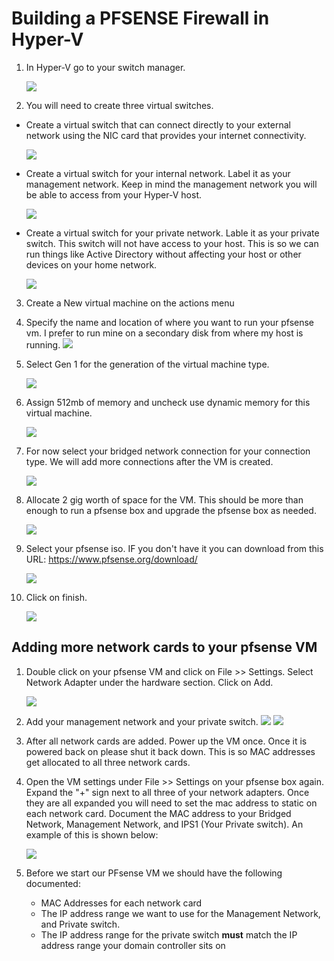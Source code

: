 # Building a PFSENSE Firewall in Hyper-V

1. In Hyper-V go to your switch manager. 

   ![](https://github.com/rootsecdev/Microsoft-Blue-Forest/blob/master/Screenshots/PFSENSE1.PNG)
   
2. You will need to create three virtual switches. 

- Create a virtual switch that can connect directly to your external network using the NIC card that provides your internet connectivity. 
   
   ![](https://github.com/rootsecdev/Microsoft-Blue-Forest/blob/master/Screenshots/PFSENSE2.PNG)
   
- Create a virtual switch for your internal network. Label it as your management network. Keep in mind the management network you will be able to access from your Hyper-V host.
   
   ![](https://github.com/rootsecdev/Microsoft-Blue-Forest/blob/master/Screenshots/PFSENSE3.PNG)
   
- Create a virtual switch for your private network. Lable it as your private switch. This switch will not have access to your host. This is so we can run things like Active Directory without affecting your host or other devices on your home network. 
  
  ![](https://github.com/rootsecdev/Microsoft-Blue-Forest/blob/master/Screenshots/PFSENSE4.PNG)
  
3. Create a New virtual machine on the actions menu

4. Specify the name and location of where you want to run your pfsense vm. I prefer to run mine on a secondary disk from where my host is running. 
   ![](https://github.com/rootsecdev/Microsoft-Blue-Forest/blob/master/Screenshots/PFSENSE5.PNG)
   
5. Select Gen 1 for the generation of the virtual machine type. 
 
   ![](https://github.com/rootsecdev/Microsoft-Blue-Forest/blob/master/Screenshots/PFSENSE6.PNG)

6. Assign 512mb of memory and uncheck use dynamic memory for this virtual machine. 
  
   ![](https://github.com/rootsecdev/Microsoft-Blue-Forest/blob/master/Screenshots/PFSENSE7.PNG)
   
7. For now select your bridged network connection for your connection type. We will add more connections after the VM is created. 

   ![](https://github.com/rootsecdev/Microsoft-Blue-Forest/blob/master/Screenshots/PFSENSE8.PNG)
   
8. Allocate 2 gig worth of space for the VM. This should be more than enough to run a pfsense box and upgrade the pfsense box as needed. 

   ![](https://github.com/rootsecdev/Microsoft-Blue-Forest/blob/master/Screenshots/PFSENSE9.PNG)
   
9. Select your pfsense iso. IF you don't have it you can download from this URL: https://www.pfsense.org/download/

   ![](https://github.com/rootsecdev/Microsoft-Blue-Forest/blob/master/Screenshots/PFSENSE10.PNG)
   
10. Click on finish.
   
    ![](https://github.com/rootsecdev/Microsoft-Blue-Forest/blob/master/Screenshots/PFSENSE11.PNG)
    
 ## Adding more network cards to your pfsense VM
 
 1. Double click on your pfsense VM and click on File >> Settings. Select Network Adapter under the hardware section. Click on Add.
    
    ![](https://github.com/rootsecdev/Microsoft-Blue-Forest/blob/master/Screenshots/PFSENSE12.PNG)
    
 2. Add your management network and your private switch.
    ![](https://github.com/rootsecdev/Microsoft-Blue-Forest/blob/master/Screenshots/PFSENSE13.PNG)
    ![](https://github.com/rootsecdev/Microsoft-Blue-Forest/blob/master/Screenshots/PFSENSE14.PNG)
    
 3. After all network cards are added. Power up the VM once. Once it is powered back on please shut it back down. This is so MAC addresses get allocated to all three network cards. 
 
 4. Open the VM settings under File >> Settings on your pfsense box again. Expand the "+" sign next to all three of your network adapters. Once they are all expanded you will need to set the mac address to static on each network card. Document the MAC address to your Bridged Network, Management Network, and IPS1 (Your Private switch). An example of this is shown below:
 
    ![](https://github.com/rootsecdev/Microsoft-Blue-Forest/blob/master/Screenshots/PFSENSE15.PNG)
   
5. Before we start our PFsense VM we should have the following documented:
   
   - MAC Addresses for each network card
   - The IP address range we want to use for the Management Network, and Private switch.
   - The IP address range for the private switch **must** match the IP address range your domain controller sits on

